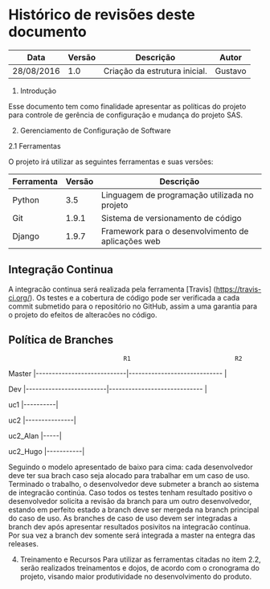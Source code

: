 # Histórico de revisões deste documento

|Data|Versão|Descrição|Autor|
|----|------|---------|-------|
|28/08/2016|1.0|Criação da estrutura inicial.|Gustavo|

1. Introdução

Esse documento tem como finalidade apresentar as políticas do projeto para controle de gerência de configuração e mudança do projeto SAS.

2. Gerenciamento de Configuração de Software


2.1 Ferramentas

O projeto irá utilizar as seguintes ferramentas e suas versões:

|Ferramenta|Versão|Descrição|
|----------|------|---------|
|Python    |3.5   | Linguagem de programação utilizada no projeto |
|Git       |1.9.1 | Sistema de versionamento de código |
|Django    |1.9.7 | Framework para o desenvolvimento de aplicações web |



## Integração Continua

A integracão continua será realizada pela ferramenta [Travis] (https://travis-ci.org/). Os testes e a cobertura de código pode ser verificada a cada commit submetido para o repositório no GitHub, assim a uma garantia para o projeto do efeitos de alteracões no código. 

## Política de Branches
                                    R1                             R2
Master  |----------------------------|----------------------------- |

Dev        |-------------------------|----------------------------- |

uc1            |----------|      

uc2              |---------------|

uc2_Alan               |-----|

uc2_Hugo           |-----------|

Seguindo o modelo apresentado de baixo para cima: cada desenvolvedor deve ter sua brach caso seja alocado para trabalhar em um caso de uso. Terminado o trabalho, o desenvolvedor deve submeter a branch ao sistema de integracão continúa. Caso todos os testes tenham resultado positivo o desenvolvedor solicita a revisão da branch para um outro desenvolvedor, estando em perfeito estado a branch deve ser mergeda na branch principal do caso de uso. As branches de caso de uso devem ser integradas a branch dev após apresentar resultados posivitos na integracão contínua. Por sua vez a branch dev somente será integrada a master na entegra das releases.

4. Treinamento e Recursos
Para utilizar as ferramentas citadas no item 2.2, serão realizados treinamentos e dojos, de acordo com o cronograma do projeto, visando maior produtividade no desenvolvimento do produto.

